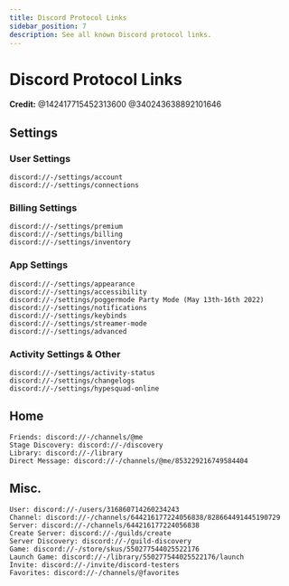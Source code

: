 ```yaml
---
title: Discord Protocol Links
sidebar_position: 7
description: See all known Discord protocol links.
---
```


# Discord Protocol Links

**Credit:** @142417715452313600 @340243638892101646

## Settings

### User Settings

```
discord://-/settings/account
discord://-/settings/connections
```

### Billing Settings

```
discord://-/settings/premium
discord://-/settings/billing
discord://-/settings/inventory
```

### App Settings

```
discord://-/settings/appearance
discord://-/settings/accessibility
discord://-/settings/poggermode Party Mode (May 13th-16th 2022)
discord://-/settings/notifications
discord://-/settings/keybinds
discord://-/settings/streamer-mode
discord://-/settings/advanced
```

### Activity Settings & Other

```
discord://-/settings/activity-status
discord://-/settings/changelogs
discord://-/settings/hypesquad-online
```

## Home

```
Friends: discord://-/channels/@me
Stage Discovery: discord://-/discovery
Library: discord://-/library
Direct Message: discord://-/channels/@me/853229216749584404
```

## Misc.

```
User: discord://-/users/316860714260234243
Channel: discord://-/channels/644216177224056838/828664491445190729
Server: discord://-/channels/644216177224056838
Create Server: discord://-/guilds/create
Server Discovery: discord://-/guild-discovery
Game: discord://-/store/skus/550277544025522176
Launch Game: discord://-/library/550277544025522176/launch
Invite: discord://-/invite/discord-testers
Favorites: discord://-/channels/@favorites
```

